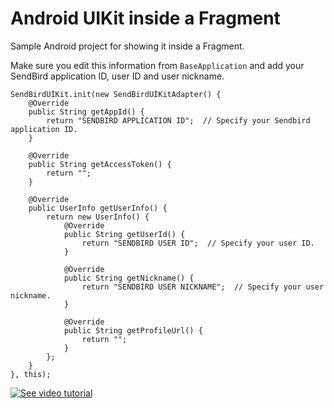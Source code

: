 # Android UIKit inside a Fragment

Sample Android project for showing it inside a Fragment.

Make sure you edit this information from ```BaseApplication``` and add your SendBird application ID, user ID and user nickname.
```
SendBirdUIKit.init(new SendBirdUIKitAdapter() {
    @Override
    public String getAppId() {
        return "SENDBIRD APPLICATION ID";  // Specify your Sendbird application ID.
    }

    @Override
    public String getAccessToken() {
        return "";
    }

    @Override
    public UserInfo getUserInfo() {
        return new UserInfo() {
            @Override
            public String getUserId() {
                return "SENDBIRD USER ID";  // Specify your user ID.
            }

            @Override
            public String getNickname() {
                return "SENDBIRD USER NICKNAME";  // Specify your user nickname.
            }

            @Override
            public String getProfileUrl() {
                return "";
            }
        };
    }
}, this);
```

[![See video tutorial](https://img.youtube.com/vi/VfZS47nuWi0/0.jpg)](https://www.youtube.com/watch?v=VfZS47nuWi0)



